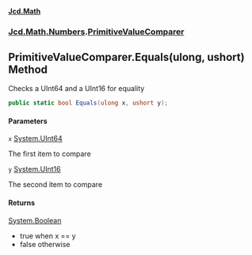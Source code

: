 #### [Jcd.Math](index.md 'index')
### [Jcd.Math.Numbers](Jcd.Math.Numbers.md 'Jcd.Math.Numbers').[PrimitiveValueComparer](Jcd.Math.Numbers.PrimitiveValueComparer.md 'Jcd.Math.Numbers.PrimitiveValueComparer')

## PrimitiveValueComparer.Equals(ulong, ushort) Method

Checks a UInt64 and a UInt16 for equality

```csharp
public static bool Equals(ulong x, ushort y);
```
#### Parameters

<a name='Jcd.Math.Numbers.PrimitiveValueComparer.Equals(ulong,ushort).x'></a>

`x` [System.UInt64](https://docs.microsoft.com/en-us/dotnet/api/System.UInt64 'System.UInt64')

The first item to compare

<a name='Jcd.Math.Numbers.PrimitiveValueComparer.Equals(ulong,ushort).y'></a>

`y` [System.UInt16](https://docs.microsoft.com/en-us/dotnet/api/System.UInt16 'System.UInt16')

The second item to compare

#### Returns
[System.Boolean](https://docs.microsoft.com/en-us/dotnet/api/System.Boolean 'System.Boolean')  
*  true when x == y  
*  false otherwise